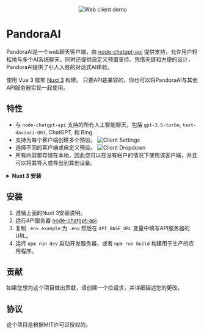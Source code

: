 <p align="center">
  <img alt="Web client demo" src="./demos/client.png?v=3">
</p>

# PandoraAI

PandoraAI是一个web聊天客户端，由 [node-chatgpt-api](https://github.com/waylaidwanderer/node-chatgpt-api) 提供支持，允许用户轻松地与多个AI系统聊天，同时还提供自定义预置支持。凭借无缝和方便的设计，PandoraAI提供了引人入胜的对话式AI体验。

使用 Vue 3 框架 [Nuxt 3](https://v3.nuxtjs.org/) 构建。
只要API是兼容的，你也可以将PandoraAI与其他API服务器实现一起使用。

## 特性

- 与 `node-chatgpt-api` 支持的所有人工智能聊天，包括 `gpt-3.5-turbo`, `text-davinci-003`, ChatGPT, 和 Bing.
- 支持为每个客户端创建多个预设。
![Client Settings](demos/client-settings.png) 
- 选择不同的客户端或自定义预设。
![Client Dropdown](demos/client-dropdown.png)
- 所有内容都存储在本地，因此您可以在没有帐户的情况下使用该客户端，并且可以将其导入或导出到其他设备。

<details>
<summary><strong>Nuxt 3 安装</strong></summary>

查看 [Nuxt 3 文档](https://nuxt.com/docs/getting-started/introduction) 了解更多信息。

## 安装

确保安装了依赖项:

```bash
# yarn
yarn install

# npm
npm install

# pnpm
pnpm install
```

## 开发服务器

在 http://localhost:3000 上启动开发服务器

```bash
npm run dev
```

## 生产

为生产构建应用程序:

```bash
npm run build
```

本地预览产品构建:

```bash
npm run preview
```

查看 [部署文档](https://nuxt.com/docs/getting-started/deployment) 了解更多信息。
</details>

## 安装

1. 遵循上面的Nuxt 3安装说明。
2. 运行API服务器 [node-chatgpt-api](https://github.com/waylaidwanderer/node-chatgpt-api#api-server).
3. 复制 `.env.example` 为 `.env` 然后在 `API_BASE_URL` 变量中填写API服务器的URL。
4. 运行 `npm run dev` 启动开发服务器，或者 `npm run build` 构建用于生产的应用程序。

## 贡献
如果您想为这个项目做出贡献，请创建一个拉请求，并详细描述您的更改。

## 协议
这个项目是根据MIT许可证授权的。
